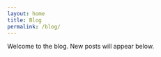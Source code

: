 ```yaml
---
layout: home
title: Blog
permalink: /blog/
---
```


Welcome to the blog. New posts will appear below.
